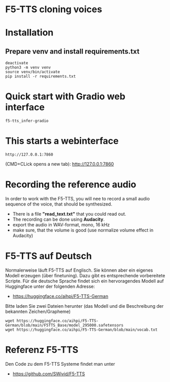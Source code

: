 # F5-TTS cloning voices

# Installation


## Prepare venv and install requirements.txt
```
deactivate
python3 -m venv venv
source venv/bin/activate
pip install -r requirements.txt

```


# Quick start with Gradio web interface
```
f5-tts_infer-gradio

```

# This starts a webinterface

```
http://127.0.0.1:7860
```

(CMD+CLick opens a new tab): http://127.0.0.1:7860

# Recording the reference audio

In order to work with the F5-TTS, you will nee to record a small audio sequence of the voice, that
should be synthesized.

- There is a file **"read_text.txt"** that you could read out.
- The recording can be done using **Audacity**.
- export the audio in WAV-format, mono, 16 kHz
- make sure, that the volume is good (use normalize volume effect in Audacity)


# F5-TTS auf Deutsch

Normalerweise läuft F5-TTS auf Englisch. Sie können aber ein eigenes Modell erzeugen (über finetuning). 
Dazu gibt es entsprechende vorbereitete Scripte. Für die deutsche Sprache findet sich ein hervoragendes Modell
auf Huggingface unter der folgenden Adresse: 

- https://huggingface.co/aihpi/F5-TTS-German

Bitte laden Sie zwei Dateien herunter (das Modell und die Beschreibung der bekannten Zeichen/Grapheme)

```
wget https://huggingface.co/aihpi/F5-TTS-German/blob/main/F5TTS_Base/model_295000.safetensors
wget https://huggingface.co/aihpi/F5-TTS-German/blob/main/vocab.txt

```
  



# Referenz F5-TTS

Den Code zu dem F5-TTS Systeme findet man unter

- https://github.com/SWivid/F5-TTS
  
